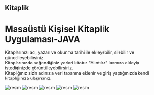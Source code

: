## Kitaplik
# Masaüstü Kişisel Kitaplik Uygulaması-JAVA
Kitaplarınızı adı, yazarı ve okunma tarihi ile ekleyebilir, silebilir ve güncelleyebilirsiniz. <br>
Kitaplarınızda beğendiğiniz yerleri kitabın "Alıntılar" kısmına ekleyip istediğinizde görüntüleyebilirsiniz. <br>
Kitaplığınız sizin adınızla veri tabanına eklenir ve giriş yaptığınızda kendi kitaplığınıza ulaşırsınız. <br>

![resim](https://github.com/sercel23/Kitaplik/blob/master/Kitaplik_Giris.png)
![resim](https://github.com/sercel23/Kitaplik/blob/master/Kitaplik_KayitOl.png)
![resim](https://github.com/sercel23/Kitaplik/blob/master/Kitaplik_KitapEkle.png)
![resim](https://github.com/sercel23/Kitaplik/blob/master/Kitaplik_.png)
![resim](https://github.com/sercel23/Kitaplik/blob/master/Kitaplik_Alintilar.png)


